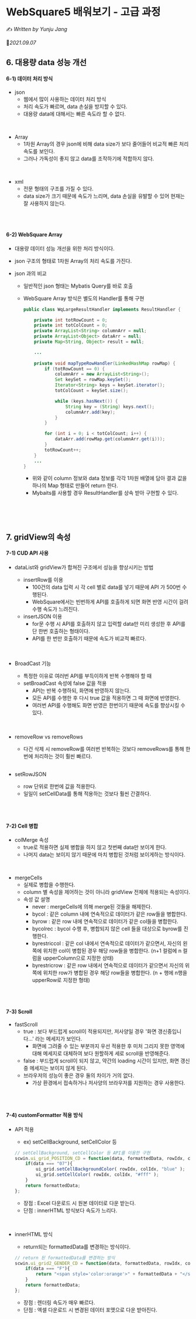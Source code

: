 # WebSquare5 배워보기 - 고급 과정

✍️ *Written by Yunju Jang*

 🚩*2021.09.07*

## 6. 대용량 data 성능 개선

#### 6-1) 데이터 처리 방식

- json
  - 웹에서 많이 사용하는 데이터 처리 방식
  - 처리 속도가 빠르며, data 손실을 방지할 수 있다.
  - 대용량 data에 대해서는 빠른 속도라 할 수 없다.

<br/>

- Array
  - 1차원 Array의 경우 json에 비해 data size가 보다 줄어들어 비교적 빠른 처리 속도를 보인다.
  - 그러나 가독성이 좋지 않고 data를 조작하기에 적합하지 않다.

<br/>

- xml
  - 전문 형태의 구조를 가질 수 있다.
  - data size가 크기 때문에 속도가 느리며, data 손실을 유발할 수 있어 현재는 잘 사용하지 않는다.

<br/>

<br/>

#### 6-2) WebSquare Array

- 대용량 데이터 성능 개선을 위한 처리 방식이다.

- json 구조의 형태로 1차원 Array의 처리 속도를 가진다.

- json 과의 비교

  - 일반적인 json 형태는 Mybatis Query를 바로 호출

  - WebSquare Array 방식은 별도의 Handler를 통해 구현

    ``` java
    public class WqLargeResultHandler implements ResultHandler {
    
    	private int totRowCount = 0;
    	private int totColCount = 0;
    	private ArrayList<String> columnArr = null;
    	private ArrayList<Object> dataArr = null;
    	private Map<String, Object> result = null;
    
        ...
            
    	private void mapTypeRowHandler(LinkedHashMap rowMap) {
    		if (totRowCount == 0) {
    			columnArr = new ArrayList<String>();
    			Set keySet = rowMap.keySet();
    			Iterator<String> keys = keySet.iterator();
    			totColCount = keySet.size();
    
    			while (keys.hasNext()) {
    				String key = (String) keys.next();
    				columnArr.add(key);
    			}
    		}
    
    		for (int i = 0; i < totColCount; i++) {
    			dataArr.add(rowMap.get(columnArr.get(i)));
    		}
    		totRowCount++;
    	}
        ...
    }
    ```

    - 위와 같이 column 정보와 data 정보를 각각 1차원 배열에 담아 결과 값을 하나의 Map 형태로 만들어 return 한다.
    - Mybaits를 사용할 경우 ResultHandler를 상속 받아 구현할 수 있다.

<br/>

<br/>

<br/>

## 7. gridView의 속성

#### 7-1) CUD API 사용

- dataList와 gridView가 합쳐진 구조에서 성능을 향상시키는 방법

  - insertRow를 이용
    - 100건의 data 입력 시 각 cell 별로 data를 넣기 때문에 API 가 500번 수행된다.
    - WebSquare에서는 빈번하게 API를 호출하게 되면 화면 반영 시간이 걸려 수행 속도가 느려진다.
  - insertJSON 이용
    - for문 수행 시 API를 호출하지 않고 입력할 data만 미리 생성한 후 API를 단 한번 호출하는 형태이다.
    - API를 한 번만 호출하기 때문에 속도가 비교적 빠르다.

  <br/>

  <br/>

- BroadCast 기능

  - 특정한 이유로 여러번 API를 부득이하게 반복 수행해야 할 때
  - setBroadCast 속성에 false 값을 적용
    - API는 반복 수행하되, 화면에 반영하지 않는다.
    - 모든 API를 수행한 후 다시 true 값을 적용하면 그 때 화면에 반영한다.
    - 여러번 API를 수행해도 화면 반영은 한번이기 때문에 속도를 향상시킬 수 있다.

  <br/>

  <br/>

- removeRow vs removeRows

  - 다건 삭제 시 removeRow를 여러번 반복하는 것보다 removeRows를 통해 한번에 처리하는 것이 훨씬 빠르다.

  <br/>

- setRowJSON

  - row 단위로 한번에 값을 적용한다.
  - 일일이 setCellData를 통해 적용하는 것보다 훨씬 간결하다.

<br/>

<br/>

#### 7-2) Cell 병합

- colMerge 속성
  - true로 적용하면 실제 병합을 하지 않고 첫번째 data만 보이게 한다.
  - 나머지 data는 보이지 않기 때문에 마치 병합된 것처럼 보이게하는 방식이다.

<br/>

- mergeCells
  - 실제로 병합을 수행한다.
  - column 별 속성을 제어하는 것이 아니라 gridView 전체에 적용되는 속성이다.
  - 속성 값 설명
    - never : mergeCells에 의해 merge된 것들을 해제한다.
    - bycol : 같은 column 내에 연속적으로 데이터가 같은 row들을 병합한다.
    - byrow : 같은 row 내에 연속적으로 데이터가 같은 col들을 병합한다.
    - bycolrec : bycol 수행 후, 병합되지 않은 cell 들을 대상으로 byrow를 진행한다.
    - byrestriccol : 같은 col 내에서 연속적으로 데이터가 같으면서, 자신의 왼쪽에 위치한 col이 병합된 경우 해당 row들을 병합한다. (n+1 컬럼에 n 컬럼을 upperColumn으로 지정한 상태)
    - byrestricrow : 같은 row 내에서 연속적으로 데이터가 같으면서 자신의 위쪽에 위치한 row가 병합된 경우 해당 row들을 병합한다. (n + 행에 n행을 upperRow로 지정한 형태)

<br/>

<br/>

#### 7-3) Scroll

- fastScroll
  - true : 보다 부드럽게 scroll이 적용되지만, 저사양일 경우 '화면 갱신중입니다...' 라는 메세지가 보인다.
    - 화면에 그려줄 수 있는 부분까지 우선 적용한 후 미처 그리지 못한 영역에 대해 메세지로 대체하여 보다 원할하게 세로 scroll을 반영해준다.
  - false : 부드럽게 scroll이 되지 않고, 약간의 loading 시간이 있지만, 화면 갱신 중 메세지는 보이지 않게 된다.
  - 브라우저의 성능이 좋은 경우 둘의 차이가 거의 없다.
    - 가상 환경에서 접속하거나 저사양의 브라우저를 지원하는 경우 사용한다.

<br/>

<br/>

#### 7-4) customFormatter 적용 방식

- API 적용 

  - ex) setCellBackground, setCellColor 등

  ``` javascript
  // setCellBackground, setCellColor 등 API를 이용한 구현
  scwin.ui_grid_POSITION_CD = function(data, formattedData, rowIdx, colIdx){
      if(data === "07"){
          ui_grid.setCellBackgroundColor( rowIdx, colIdx, "blue" );
          ui_grid.setCellColor( rowIdx, colIdx, "#fff" );
      }
      return formattedData;
  };
  ```

  - 장점 : Excel 다운로드 시 원본 데이터로 다운 받는다.
  - 단점 : innerHTML 방식보다 속도가 느리다.

<br/>

- innerHTML 방식

  - return되는 formattedData를 변경하는 방식이다.

  ``` javascript
  // return 된 formattedData를 변경하는 방식
  scwin.ui_grid2_GENDER_CD = function(data, formattedData, rowIdx, colIdx){
      if(data === "F"){
          return "<span style='color:orange'>" + formattedData + "</span>";
      }
      return formattedData;
  };
  ```

  - 장점 : 렌더링 속도가 매우 빠르다.
  - 단점 : 엑셀 다운로드 시 변경된 데이터 포맷으로 다운 받아진다.



